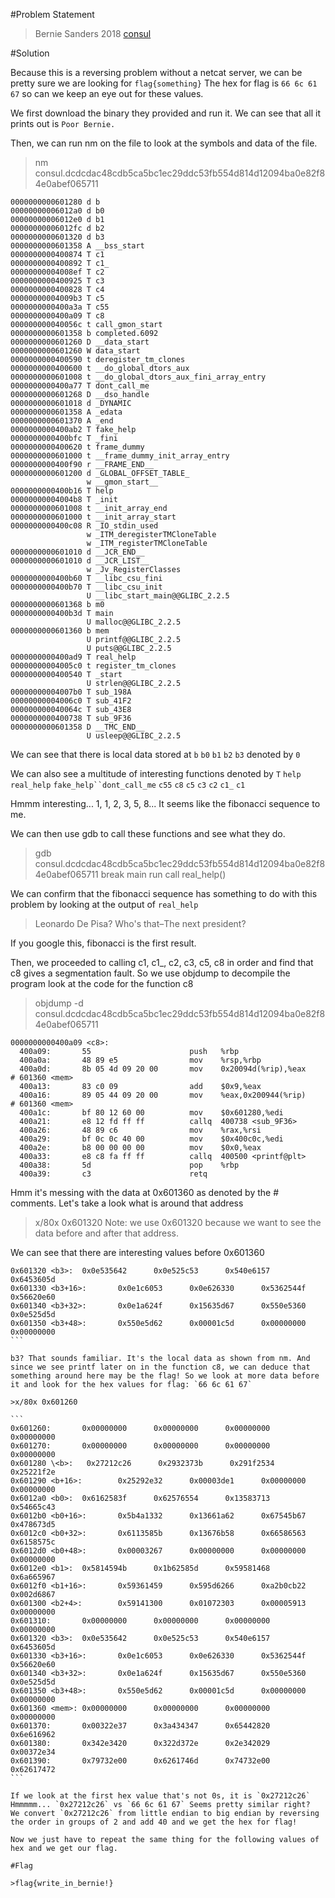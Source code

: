 #Problem Statement

>Bernie Sanders 2018
>[consul](https://s3.amazonaws.com/hackthevote/consul.dcdcdac48cdb5ca5bc1ec29ddc53fb554d814d12094ba0e82f84e0abef065711)

#Solution

Because this is a reversing problem without a netcat server, we can be pretty sure we are looking for `flag{something}`
The hex for flag is `66 6c 61 67` so can we keep an eye out for these values.

We first download the binary they provided and run it. We can see that all it prints out is `Poor Bernie.`

Then, we can run nm on the file to look at the symbols and data of the file.

>nm consul.dcdcdac48cdb5ca5bc1ec29ddc53fb554d814d12094ba0e82f84e0abef065711

```
0000000000601280 d b
00000000006012a0 d b0
00000000006012e0 d b1
00000000006012fc d b2
0000000000601320 d b3
0000000000601358 A __bss_start
0000000000400874 T c1
0000000000400892 T c1_
00000000004008ef T c2
0000000000400925 T c3
0000000000400828 T c4
00000000004009b3 T c5
0000000000400a3a T c55
0000000000400a09 T c8
000000000040056c t call_gmon_start
0000000000601358 b completed.6092
0000000000601260 D __data_start
0000000000601260 W data_start
0000000000400590 t deregister_tm_clones
0000000000400600 t __do_global_dtors_aux
0000000000601008 t __do_global_dtors_aux_fini_array_entry
0000000000400a77 T dont_call_me
0000000000601268 D __dso_handle
0000000000601018 d _DYNAMIC
0000000000601358 A _edata
0000000000601370 A _end
0000000000400ab2 T fake_help
0000000000400bfc T _fini
0000000000400620 t frame_dummy
0000000000601000 t __frame_dummy_init_array_entry
0000000000400f90 r __FRAME_END__
0000000000601200 d _GLOBAL_OFFSET_TABLE_
                 w __gmon_start__
0000000000400b16 T help
00000000004004b8 T _init
0000000000601008 t __init_array_end
0000000000601000 t __init_array_start
0000000000400c08 R _IO_stdin_used
                 w _ITM_deregisterTMCloneTable
                 w _ITM_registerTMCloneTable
0000000000601010 d __JCR_END__
0000000000601010 d __JCR_LIST__
                 w _Jv_RegisterClasses
0000000000400b60 T __libc_csu_fini
0000000000400b70 T __libc_csu_init
                 U __libc_start_main@@GLIBC_2.2.5
0000000000601368 b m0
0000000000400b3d T main
                 U malloc@@GLIBC_2.2.5
0000000000601360 b mem
                 U printf@@GLIBC_2.2.5
                 U puts@@GLIBC_2.2.5
0000000000400ad9 T real_help
00000000004005c0 t register_tm_clones
0000000000400540 T _start
                 U strlen@@GLIBC_2.2.5
00000000004007b0 T sub_198A
00000000004006c0 T sub_41F2
000000000040064c T sub_43E8
0000000000400738 T sub_9F36
0000000000601358 D __TMC_END__
                 U usleep@@GLIBC_2.2.5
```	 

We can see that there is local data stored at `b` `b0` `b1` `b2` `b3` denoted by `0`

We can also see a multitude of interesting functions denoted by `T`
`help` `real_help` `fake_help``dont_call_me` `c55` `c8` `c5` `c3` `c2` `c1_` `c1`

Hmmm interesting... 1, 1, 2, 3, 5, 8... It seems like the fibonacci sequence to me.

We can then use gdb to call these functions and see what they do.

>gdb consul.dcdcdac48cdb5ca5bc1ec29ddc53fb554d814d12094ba0e82f84e0abef065711
>break main
>run
>call real_help()

We can confirm that the fibonacci sequence has something to do with this problem by looking at the output of `real_help`

>Leonardo De Pisa? Who's that–The next president?

If you google this, fibonacci is the first result.

Then, we proceeded to calling c1, c1_, c2, c3, c5, c8 in order and find that c8 gives a segmentation fault. So we use objdump to decompile the program look at the code for the function c8

>objdump -d consul.dcdcdac48cdb5ca5bc1ec29ddc53fb554d814d12094ba0e82f84e0abef065711

```
0000000000400a09 <c8>:
  400a09:       55                      push   %rbp
  400a0a:       48 89 e5                mov    %rsp,%rbp
  400a0d:       8b 05 4d 09 20 00       mov    0x20094d(%rip),%eax        # 601360 <mem>
  400a13:       83 c0 09                add    $0x9,%eax
  400a16:       89 05 44 09 20 00       mov    %eax,0x200944(%rip)        # 601360 <mem>
  400a1c:       bf 80 12 60 00          mov    $0x601280,%edi
  400a21:       e8 12 fd ff ff          callq  400738 <sub_9F36>
  400a26:       48 89 c6                mov    %rax,%rsi
  400a29:       bf 0c 0c 40 00          mov    $0x400c0c,%edi
  400a2e:       b8 00 00 00 00          mov    $0x0,%eax
  400a33:       e8 c8 fa ff ff          callq  400500 <printf@plt>
  400a38:       5d                      pop    %rbp
  400a39:       c3                      retq
```

Hmm it's messing with the data at 0x601360 as denoted by the # comments. Let's take a look what is around that address

>x/80x 0x601320
>Note: we use 0x601320 because we want to see the data before and after that address.

We can see that there are interesting values before 0x601360

````
0x601320 <b3>:  0x0e535642      0x0e525c53      0x540e6157      0x6453605d
0x601330 <b3+16>:       0x0e1c6053      0x0e626330      0x5362544f      0x56620e60
0x601340 <b3+32>:       0x0e1a624f      0x15635d67      0x550e5360      0x0e525d5d
0x601350 <b3+48>:       0x550e5d62      0x00001c5d      0x00000000      0x00000000
```

b3? That sounds familiar. It's the local data as shown from nm. And since we see printf later on in the function c8, we can deduce that something around here may be the flag! So we look at more data before it and look for the hex values for flag: `66 6c 61 67`

>x/80x 0x601260

```
0x601260:       0x00000000      0x00000000      0x00000000      0x00000000
0x601270:       0x00000000      0x00000000      0x00000000      0x00000000
0x601280 \<b>:   0x27212c26      0x2932373b      0x291f2534      0x25221f2e
0x601290 <b+16>:        0x25292e32      0x00003de1      0x00000000      0x00000000
0x6012a0 <b0>:  0x6162583f      0x62576554      0x13583713      0x54665c43
0x6012b0 <b0+16>:       0x5b4a1332      0x13661a62      0x67545b67      0x478673d5
0x6012c0 <b0+32>:       0x6113585b      0x13676b58      0x66586563      0x6158575c
0x6012d0 <b0+48>:       0x00003267      0x00000000      0x00000000      0x00000000
0x6012e0 <b1>:  0x5814594b      0x1b62585d      0x59581468      0x6a665967
0x6012f0 <b1+16>:       0x59361459      0x595d6266      0xa2b0cb22      0x002d6867
0x601300 <b2+4>:        0x59141300      0x01072303      0x00005913      0x00000000
0x601310:       0x00000000      0x00000000      0x00000000      0x00000000
0x601320 <b3>:  0x0e535642      0x0e525c53      0x540e6157      0x6453605d
0x601330 <b3+16>:       0x0e1c6053      0x0e626330      0x5362544f      0x56620e60
0x601340 <b3+32>:       0x0e1a624f      0x15635d67      0x550e5360      0x0e525d5d
0x601350 <b3+48>:       0x550e5d62      0x00001c5d      0x00000000      0x00000000
0x601360 <mem>: 0x00000000      0x00000000      0x00000000      0x00000000
0x601370:       0x00322e37      0x3a434347      0x65442820      0x6e616962
0x601380:       0x342e3420      0x322d372e      0x2e342029      0x00372e34
0x601390:       0x79732e00      0x6261746d      0x74732e00      0x62617472
```

If we look at the first hex value that's not 0s, it is `0x27212c26`
Hmmmmm... `0x27212c26` vs `66 6c 61 67` Seems pretty similar right?
We convert `0x27212c26` from little endian to big endian by reversing the order in groups of 2 and add 40 and we get the hex for flag!

Now we just have to repeat the same thing for the following values of hex and we get our flag.

#Flag

>flag{write_in_bernie!}
